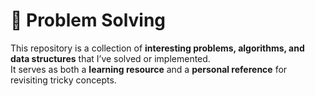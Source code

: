 # 🧩 Problem Solving

This repository is a collection of **interesting problems, algorithms, and data structures** that I’ve solved or implemented.  
It serves as both a **learning resource** and a **personal reference** for revisiting tricky concepts.

